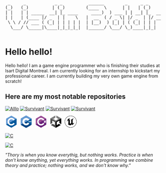 <p align="center">
<pre>
 _     _           _ _          ______        _     _ _                ___    ___ 
(_)   (_)         | (_)        (____  \      | |   | (_)              / __)  / __)
| |   | | _____  __| |_ ____     ____)  ) ___ | | __| |_  ____ _____ _| |__ _| |__ 
| |   | (____ |/ _  | |    \   |  __  ( / _ \| |/ _  | |/ ___) ___ (_   __|_   __)
 \ \ / // ___ ( (_| | | | | |  | |__)  ) |_| | ( (_| | | |   | ____| | |    | |   
  \___/ \_____|\____|_|_|_|_|  |______/ \___/ \_)____|_|_|   |_____) |_|    |_|   
                                                                                   
</pre>
</p>

# Hello hello!

Hello hello! I am a game engine programmer who is finishing their studies at Isart Digital Montreal. I am currently looking for an internship to kickstart my professional career. I am currently building my very own game engine from scratch!

<summary><h2>Here are my most notable repositories</h2></summary>
  <!-- https://raw.githubusercontent.com/DenverCoder1/DenverCoder1/main/README.md -->
  <!-- Main Colors : 51DA68 (green), F85D7F (red), F8D866 (yellow), 1F222E (grey) -->
  <!-- Width : 417 -->
  <p align="left">
   <a href="https://github.com/Lmao-Zedong24/Survivant"><img width="417" src="https://denvercoder1-github-readme-stats.vercel.app/api/pin/?username=Lmao-Zedong24&repo=Survivant&theme=react&bg_color=1F222E&title_color=51DA68&hide_border=true&icon_color=F8D866&show_icons=false" alt="Alllo"></a>
   <a href="https://github.com/Lmao-Zedong24/ProjetCCC"><img width="417" src="https://denvercoder1-github-readme-stats.vercel.app/api/pin/?username=Lmao-Zedong24&repo=ProjetCCC&theme=react&bg_color=1F222E&title_color=51DA68&hide_border=true&icon_color=F8D866&show_icons=false" alt="Survivant"></a>
   <a href="https://github.com/Lmao-Zedong24/Paing"><img width="417" src="https://denvercoder1-github-readme-stats.vercel.app/api/pin/?username=Lmao-Zedong24&repo=Paing&theme=react&bg_color=1F222E&title_color=51DA68&hide_border=true&icon_color=F8D866&show_icons=false" alt="Survivant"></a>
   <a href="https://github.com/Lmao-Zedong24/MiniChat"><img width="417" src="https://denvercoder1-github-readme-stats.vercel.app/api/pin/?username=Lmao-Zedong24&repo=MiniChat&theme=react&bg_color=1F222E&title_color=51DA68&hide_border=true&icon_color=F8D866&show_icons=false" alt="Survivant"></a>
  </p>


<div>
  <img src="https://github.com/devicons/devicon/blob/master/icons/c/c-original.svg" title="C" alt="C" width="40" height="40"/>&nbsp;
  <img src="https://github.com/devicons/devicon/blob/master/icons/cplusplus/cplusplus-original.svg" title="Cpp" alt="Cpp" width="40" height="40"/>&nbsp;
  <img src="https://github.com/devicons/devicon/blob/master/icons/csharp/csharp-original.svg" title="C#" alt="C#" width="40" height="40"/>&nbsp;
  <img src="https://github.com/devicons/devicon/blob/master/icons/unity/unity-original.svg" title="Unity" alt="Unity" width="40" height="40"/>&nbsp;
  <img src="https://github.com/devicons/devicon/blob/master/icons/unrealengine/unrealengine-original.svg" title="UE5" alt="Unity" width="40" height="UE5"/>&nbsp;
</div>

<a href="https://github.com/search?q=user%3ADenverCoder1+language%3Ac"><img alt="C" src="https://custom-icon-badges.demolab.com/badge/C-51DA68.svg?logo=c-in-hexagon&logoColor=white"></a>

<div>

<a href="#"><img alt="C" src="https://img.shields.io/badge/c-1F222E?style=for-the-badge&logo=C&logoColor=51DA68"></a>
 

</div>

*"Thory is when you know everythig, but nothing works.*
*Practice is when don't know anything, yet everything works.*
*In programming we combine theory and practice; nothing works, and we don't know why."*
